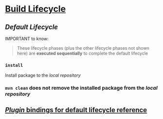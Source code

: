 # [Build Lifecycle](https://maven.apache.org/guides/introduction/introduction-to-the-lifecycle.html)
## *Default Lifecycle*

IMPORTANT to know:

> These lifecycle phases (plus the other lifecycle phases not shown here) are **executed sequentially** to complete the default lifecycle

### `install`
Install package to the *local repository*

### `mvn clean` does not remove the installed package from the *local repository*

## [*Plugin* bindings for default lifecycle reference](https://maven.apache.org/ref/3.8.6/maven-core/default-bindings.html)
